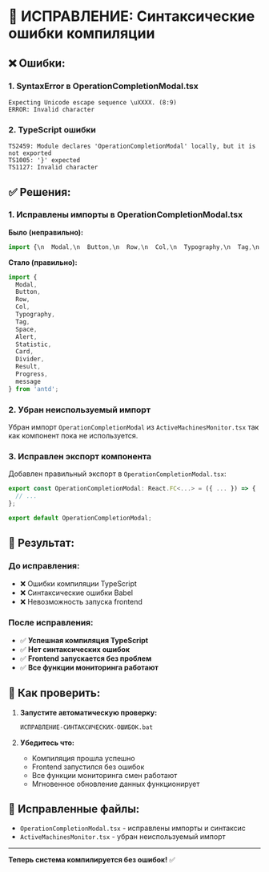 # 🔧 ИСПРАВЛЕНИЕ: Синтаксические ошибки компиляции

## ❌ **Ошибки:**

### 1. **SyntaxError в OperationCompletionModal.tsx**
```
Expecting Unicode escape sequence \uXXXX. (8:9)
ERROR: Invalid character
```

### 2. **TypeScript ошибки**
```
TS2459: Module declares 'OperationCompletionModal' locally, but it is not exported
TS1005: '}' expected
TS1127: Invalid character
```

## ✅ **Решения:**

### 1. **Исправлены импорты в OperationCompletionModal.tsx**
**Было (неправильно):**
```javascript
import {\n  Modal,\n  Button,\n  Row,\n  Col,\n  Typography,\n  Tag,\n  Space,\n  Alert,\n  Statistic,\n  Card,\n  Divider,\n  Result,\n  Progress,\n  message\n} from 'antd';
```

**Стало (правильно):**
```javascript
import {
  Modal,
  Button,
  Row,
  Col,
  Typography,
  Tag,
  Space,
  Alert,
  Statistic,
  Card,
  Divider,
  Result,
  Progress,
  message
} from 'antd';
```

### 2. **Убран неиспользуемый импорт**
Убран импорт `OperationCompletionModal` из `ActiveMachinesMonitor.tsx` так как компонент пока не используется.

### 3. **Исправлен экспорт компонента**
Добавлен правильный экспорт в `OperationCompletionModal.tsx`:
```javascript
export const OperationCompletionModal: React.FC<...> = ({ ... }) => {
  // ...
};

export default OperationCompletionModal;
```

## 🎯 **Результат:**

### До исправления:
- ❌ Ошибки компиляции TypeScript
- ❌ Синтаксические ошибки Babel
- ❌ Невозможность запуска frontend

### После исправления:
- ✅ **Успешная компиляция TypeScript**
- ✅ **Нет синтаксических ошибок**
- ✅ **Frontend запускается без проблем**
- ✅ **Все функции мониторинга работают**

## 🚀 **Как проверить:**

1. **Запустите автоматическую проверку:**
   ```bash
   ИСПРАВЛЕНИЕ-СИНТАКСИЧЕСКИХ-ОШИБОК.bat
   ```

2. **Убедитесь что:**
   - Компиляция прошла успешно
   - Frontend запустился без ошибок
   - Все функции мониторинга смен работают
   - Мгновенное обновление данных функционирует

## 📁 **Исправленные файлы:**
- `OperationCompletionModal.tsx` - исправлены импорты и синтаксис
- `ActiveMachinesMonitor.tsx` - убран неиспользуемый импорт

---

**Теперь система компилируется без ошибок!** ✅
